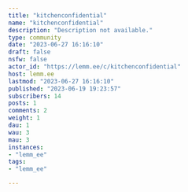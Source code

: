 ```yaml
---
title: "kitchenconfidential" 
name: "kitchenconfidential"
description: "Description not available."
type: community
date: "2023-06-27 16:16:10"
draft: false
nsfw: false
actor_id: "https://lemm.ee/c/kitchenconfidential"
host: lemm.ee
lastmod: "2023-06-27 16:16:10"
published: "2023-06-19 19:23:57"
subscribers: 14
posts: 1
comments: 2
weight: 1
dau: 1
wau: 3
mau: 3
instances:
- "lemm_ee"
tags: 
- "lemm_ee"

---
```

